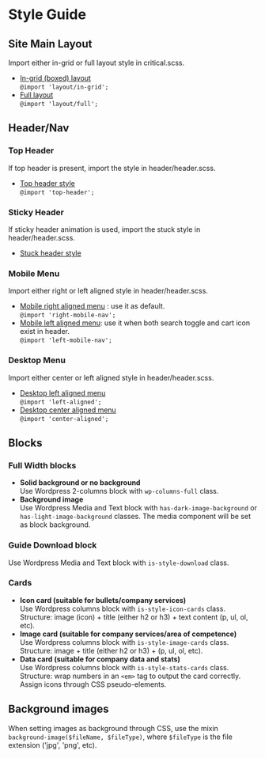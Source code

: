 # Style Guide

## Site Main Layout
Import either in-grid or full layout style in critical.scss.
* [In-grid (boxed) layout](layout/_in-grid.scss)\
    `@import 'layout/in-grid';`
* [Full layout](layout/_full.scss)\
    `@import 'layout/full';`

## Header/Nav
### Top Header
If top header is present, import the style in header/header.scss.
* [Top header style](header/_top-header.scss)\
    `@import 'top-header';`

### Sticky Header
If sticky header animation is used, import the stuck style in header/header.scss.
* [Stuck header style](header/_header-stuck.scss)

### Mobile Menu
Import either right or left aligned style in header/header.scss.
* [Mobile right aligned menu](header/_right-mobile-nav.scss) : 
    use it as default.\
    `@import 'right-mobile-nav';`
* [Mobile left aligned menu](header/_left-mobile-nav.scss):
    use it when both search toggle and cart icon exist in header.\
    `@import 'left-mobile-nav';`

### Desktop Menu
Import either center or left aligned style in header/header.scss.
* [Desktop left aligned menu](header/_left-aligned.scss)\
    `@import 'left-aligned';`
* [Desktop center aligned menu](header/_center-aligned.scss)\
    `@import 'center-aligned';`

## Blocks
### Full Width blocks
* **Solid background or no background**\
    Use Wordpress 2-columns block with `wp-columns-full` class.
* **Background image**\
    Use Wordpress Media and Text block with `has-dark-image-background` or 
    `has-light-image-background` classes. The media component will be set as block background.

### Guide Download block
Use Wordpress Media and Text block with `is-style-download` class.

### Cards
* **Icon card (suitable for bullets/company services)**\
    Use Wordpress columns block with `is-style-icon-cards` class.\
    Structure: image (icon) + title (either h2 or h3) + text content (p, ul, ol, etc).
* **Image card (suitable for company services/area of competence)**\
    Use Wordpress columns block with `is-style-image-cards` class.\
    Structure: image + title (either h2 or h3) + (p, ul, ol, etc).
* **Data card (suitable for company data and stats)**\
    Use Wordpress columns block with `is-style-stats-cards` class.\
    Structure: wrap numbers in an `<em>` tag to output the card correctly. 
    Assign icons through CSS pseudo-elements.

## Background images
When setting images as background through CSS, use the mixin `background-image($fileName, $fileType)`,
where `$fileType` is the file extension ('jpg', 'png', etc).
